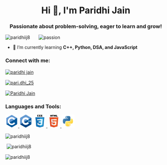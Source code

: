 <!DOCTYPE html>
<html lang="en">
<head>
    <meta charset="UTF-8">
    <meta name="viewport" content="width=device-width, initial-scale=1.0">
    <title>Document</title>
</head>
<body>
    <h1 align="center">Hi 👋, I'm Paridhi Jain</h1>
<h3 align="center">Passionate about problem-solving, eager to learn and grow!</h3>
<img align="right" alt="passion" width="400" src="https://cdn.dribbble.com/users/1364029/screenshots/16093268/media/68e82a7fb4904614a9066d6b540c14b2.gif"> 

<p align="left"> <img src="https://komarev.com/ghpvc/?username=paridhiij8&label=Profile%20views&color=0e75b6&style=flat" alt="paridhiij8" /> </p>

- 🌱 I’m currently learning **C++, Python, DSA, and JavaScript**



<h3 align="left">Connect with me:</h3>
<p align="left">
<a href="https://linkedin.com/in/paridhi jain" target="blank"><img align="center" src="https://raw.githubusercontent.com/rahuldkjain/github-profile-readme-generator/master/src/images/icons/Social/linked-in-alt.svg" alt="paridhi jain" height="30" width="40" /></a>

<a href="https://instagram.com/pari.dhi_25" target="blank"><img align="center" src="https://raw.githubusercontent.com/rahuldkjain/github-profile-readme-generator/master/src/images/icons/Social/instagram.svg" alt="pari.dhi_25" height="30" width="40" /></a>

  <a href="https://www.facebook.com/share/16DGpGB7mD/" target="blank"><img align="center" src="https://raw.githubusercontent.com/rahuldkjain/github-profile-readme-generator/master/src/images/icons/Social/facebook.svg" alt="Paridhi Jain" height="30" width="40" /></a>

</p>

<h3 align="left">Languages and Tools:</h3>
<p align="left">
 <a href="https://www.cprogramming.com/" target="_blank" rel="noreferrer"> <img src="https://raw.githubusercontent.com/devicons/devicon/master/icons/c/c-original.svg" alt="c" width="40" height="40"/> </a> <a href="https://www.w3schools.com/cpp/" target="_blank" rel="noreferrer"> <img src="https://raw.githubusercontent.com/devicons/devicon/master/icons/cplusplus/cplusplus-original.svg" alt="cplusplus" width="40" height="40"/></a>
  <a href="https://www.w3schools.com/css/" target="_blank" rel="noreferrer"> <img src="https://raw.githubusercontent.com/devicons/devicon/master/icons/css3/css3-original-wordmark.svg" alt="css3" width="40" height="40"/> </a>
 <a href="https://www.w3.org/html/" target="_blank" rel="noreferrer"> <img src="https://raw.githubusercontent.com/devicons/devicon/master/icons/html5/html5-original-wordmark.svg" alt="html5" width="40" height="40"/> </a>
 <a href="https://www.python.org" target="_blank" rel="noreferrer"> <img src="https://raw.githubusercontent.com/devicons/devicon/master/icons/python/python-original.svg" alt="python" width="40" height="40"/> </a> 
</p>

<p><img align="center" src="https://github-readme-stats.vercel.app/api/top-langs?username=paridhiij8&show_icons=true&locale=en&layout=compact" alt="paridhiij8" /></p>

<p>&nbsp;<img align="center" src="https://github-readme-stats.vercel.app/api?username=paridhiij8&show_icons=true&locale=en" alt="paridhiij8" /></p>

<p><img align="center" src="https://github-readme-streak-stats.herokuapp.com/?user=paridhiij8&" alt="paridhiij8" /></p>
</body>
</html>
